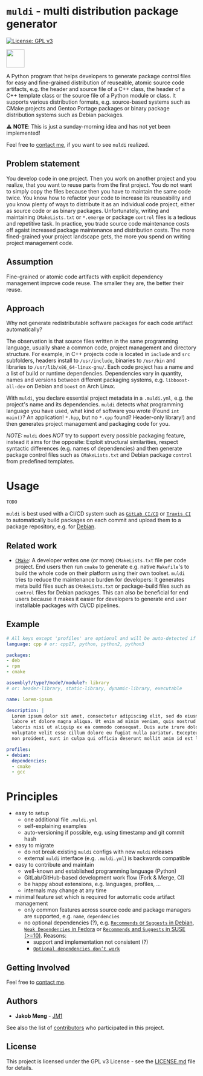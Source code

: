 [//]: # (kate: space-indent on; indent-width 2; word-wrap-column 100; word-wrap on;)
[//]: # (kate: remove-trailing-spaces modified;)

# `muldi` - multi distribution package generator

[![License: GPL v3](
https://img.shields.io/badge/License-GPLv3-blue.svg)](
https://www.gnu.org/licenses/gpl-3.0)

<img src="https://www.svgrepo.com/show/217080/dump-truck-truck.svg" width="48" />

A Python program that helps developers to generate package control files for easy and fine-grained
distribution of reuseable, atomic source code artifacts, e.g. the header and source file of a C++
class, the header of a C++ template class or the source file of a Python module or class. It
supports various distribution formats, e.g. source-based systems such as CMake projects and Gentoo
Portage packages or binary package distribution systems such as Debian packages.

:warning: **NOTE**: This is just a sunday-morning idea and has not yet been implemented!

Feel free to [contact me](mailto:jakobmeng@web.de), if you want to see `muldi` realized.

## Problem statement

You develop code in one project. Then you work on another project and you realize, that you want to
reuse parts from the first project. You do not want to simply copy the files because then you have
to maintain the same code twice. You know how to refactor your code to increase its reuseability
and you know plenty of ways to distribute it as an individual code project, either as source code
or as binary packages. Unfortunately, writing and maintaining `CMakeLists.txt` or `*.emerge`
or package `control` files is a tedious and repetitive task. In practice, you trade source
code maintenance costs off agaist increased package maintenance and distribution costs. The more
fined-grained your project landscape gets, the more you spend on writing project management code.

## Assumption

Fine-grained or atomic code artifacts with explicit dependency management improve code reuse.
The smaller they are, the better their reuse.

## Approach

Why not generate redistributable software packages for each code artifact automatically?

The observation is that source files written in the same programming language, usually share a
common code, project management and directory structure. For example, in C++ projects code is
located in `include` and `src` subfolders, headers install to `/usr/include`, binaries to
`/usr/bin` and libraries to `/usr/lib/x86_64-linux-gnu/`. Each code project has a name and a list of
build or runtime dependencies. Dependencies vary in quantity, names and versions between different
packaging systems, e.g. `libboost-all-dev` on Debian and `boost` on Arch Linux.

With `muldi`, you declare essential project metadata in a `.muldi.yml`, e.g. the project's name and
its dependencies. `muldi` detects what programming language you have used, what kind of
software you wrote (Found `int main()`? An application! `*.hpp`, but no `*.cpp` found? Header-only
library!) and then generates project management and packaging code for you.

*NOTE:* `muldi` does *NOT* try to support every possible packaging feature, instead it aims for the
opposite: Exploit structural similarities, respect syntactic differences (e.g. names of
dependencies) and then generate package control files such as `CMakeLists.txt` and Debian package
`control` from predefined templates.

# Usage

```sh
TODO
```

`muldi` is best used with a CI/CD system such as [`GitLab CI/CD`](https://docs.gitlab.com/ce/ci/) or
[`Travis CI`](https://travis-ci.com/) to automatically build packages on each commit and upload them
to a package repository, e.g. for [Debian](https://wiki.debian.org/DebianRepository/).

## Related work

* [`CMake`](https://cmake.org/documentation/):
  A developer writes one (or more) `CMakeLists.txt` file per code project. End users then run
  `cmake` to generate e.g. native `Makefile`'s to build the whole code on their platform using their
  own toolset.
  `muldi` tries to reduce the maintenance burden for developers: It generates meta build files such
  as `CMakeLists.txt` or package-build files such as `control` files for Debian packages. This can
  also be beneficial for end users because it makes it easier for developers to generate end user
  installable packages with CI/CD pipelines.

## Example

```yaml
# All keys except 'profiles' are optional and will be auto-detected if possible
language: cpp # or: cpp17, python, python2, python3

packages:
- deb
- rpm
- cmake

assembly?/type?/mode?/module?: library
# or: header-library, static-library, dynamic-library, executable

name: lorem-ipsum

description: |
  Lorem ipsum dolor sit amet, consectetur adipiscing elit, sed do eiusmod tempor incididunt ut
  labore et dolore magna aliqua. Ut enim ad minim veniam, quis nostrud exercitation ullamco
  laboris nisi ut aliquip ex ea commodo consequat. Duis aute irure dolor in reprehenderit in
  voluptate velit esse cillum dolore eu fugiat nulla pariatur. Excepteur sint occaecat cupidatat
  non proident, sunt in culpa qui officia deserunt mollit anim id est laborum

profiles:
- debian:
  dependencies:
  - cmake
  - gcc
```

# Principles

* easy to setup
  - one additional file `.muldi.yml`
  - self-explaining examples
  - auto-versioning if possible, e.g. using timestamp and git commit hash
* easy to migrate
  - do not break existing `muldi` configs with new `muldi` releases
  - external `muldi` interface (e.g. `.muldi.yml`) is backwards compatible
* easy to contribute and maintain
  - well-known and established programming language (Python)
  - GitLab/GitHub-based development work flow (Fork & Merge, CI)
  - be happy about extensions, e.g. languages, profiles, ...
  - internals may change at any time
* minimal feature set which is required for automatic code artifact management
  - only common features across source code and package managers are supported,
    e.g. `name`, `dependencies`
  - no optional dependencies (?), e.g.
    [`Recommends` or `Suggests` in Debian](
     https://www.debian.org/doc/debian-policy/ch-relationships.html),
    [`Weak Dependencies` in Fedora](
     https://fedoraproject.org/wiki/Packaging:WeakDependencies) or
    [`Recommends` and `Suggests` in SUSE (>=10)](
     https://en.opensuse.org/openSUSE:Build_Service_cross_distribution_howto).
    Reasons:
    + support and implementation not consistent (?)
    + [`Optional dependencies don’t work`](
       https://michael.stapelberg.ch/posts/2019-05-23-optional-dependencies/)

## Getting Involved

Feel free to [contact me](mailto:jakobmeng@web.de).

## Authors

* **Jakob Meng** - [JM1](https://github.com/JM1)

See also the list of [contributors](https://github.com/JM1/muldi/contributors) who participated in
this project.

## License

This project is licensed under the GPL v3 License -
see the [LICENSE.md](LICENSE.md) file for details.
